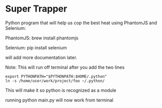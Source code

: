 # Super Trapper 
Python program that will help us cop the best heat using PhantomJS and Selenium:

PhantomJS: brew install phantomjs

Selenium: pip install selenium

will add more documentation later.


Note: This will run off terminal after you add the two lines

```
export PYTHONPATH="$PYTHONPATH:$HOME/.python"
ln -s /home/user/work/project/foo ~/.python/
```

This will make it so python is recognized as a module

running python main.py will now work from terminal
